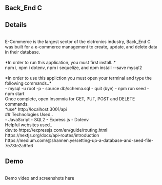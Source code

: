 ## Back_End C
## Details
<br>
E-Commerce is the largest sector of the elctronics industry, Back_End C was built for a e-commerce management to create, update, and delete data in their database.
<br>
<br>
*In order to run this application, you must first install..*
<br>
npm i, npm i dotenv, npm i sequelize, and npm install --save mysql2
<br>
<br>
*In order to use this appliction you must open your terminal and type the following commands..*
<br>
- mysql -u root -p
- source db/schema.sql
- quit (bye)
- npm run seed
- npm start
<br>
Once complete, open Insomnia for GET, PUT, POST and DELETE commands.
<br>
*use* http://localhost:3001/api
<br>
## Technologies Used..
<br>
- JavaScript
- SQL2
- Express.js
- Dotenv
<br>
Helpful websites used..
<br>
dev.to
https://expressjs.com/en/guide/routing.html
https://nextjs.org/docs/api-routes/introduction
https://medium.com/@shannen.ye/setting-up-a-database-and-seed-file-7e73fe2a9fe6


## Demo
<br>
Demo video and screenshots here
